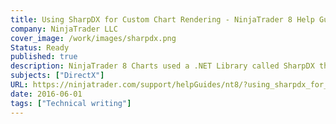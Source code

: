 ```yaml
---
title: Using SharpDX for Custom Chart Rendering - NinjaTrader 8 Help Guide
company: NinjaTrader LLC
cover_image: /work/images/sharpdx.png
Status: Ready
published: true
description: NinjaTrader 8 Charts used a .NET Library called SharpDX that worked with the native Microsoft DirectX API. This was a major overhaul from the previously used GDI namespace and in efforts to help provide better for support for custom chart rendering, I was tasked with designing a tutorial to help users understand the new information that came along with the updated requirements.
subjects: ["DirectX"]
URL: https://ninjatrader.com/support/helpGuides/nt8/?using_sharpdx_for_custom_chart_rendering.htm
date: 2016-06-01
tags: ["Technical writing"]
---
```

